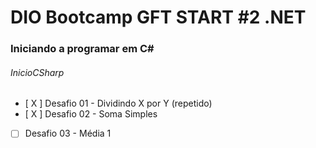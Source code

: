 # DIO Bootcamp GFT START #2 .NET

### Iniciando a programar em C#
###### InicioCSharp
- [ X ] Desafio 01 - Dividindo X por Y (repetido)
- [ X ] Desafio 02 - Soma Simples
- [  ] Desafio 03 - Média 1
